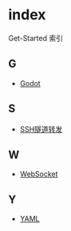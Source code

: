 # index
Get-Started 索引

## G

- [Godot](https://www.bilibili.com/video/BV14Y411h7Po) 


## S
- [SSH隧道转发](https://www.lixueduan.com/posts/linux/07-ssh-tunnel/)


## W

- [WebSocket](https://www.bilibili.com/video/BV1oo4y1w7Rm)


## Y
- [YAML](https://dev.to/paulasantamaria/introduction-to-yaml-125f)
